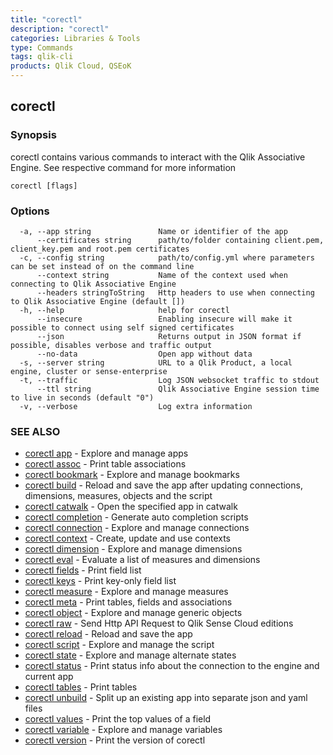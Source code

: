 ```yaml
---
title: "corectl"
description: "corectl"
categories: Libraries & Tools
type: Commands
tags: qlik-cli
products: Qlik Cloud, QSEoK
---
```

## corectl



### Synopsis

corectl contains various commands to interact with the Qlik Associative Engine. See respective command for more information

```
corectl [flags]
```

### Options

```
  -a, --app string               Name or identifier of the app
      --certificates string      path/to/folder containing client.pem, client_key.pem and root.pem certificates
  -c, --config string            path/to/config.yml where parameters can be set instead of on the command line
      --context string           Name of the context used when connecting to Qlik Associative Engine
      --headers stringToString   Http headers to use when connecting to Qlik Associative Engine (default [])
  -h, --help                     help for corectl
      --insecure                 Enabling insecure will make it possible to connect using self signed certificates
      --json                     Returns output in JSON format if possible, disables verbose and traffic output
      --no-data                  Open app without data
  -s, --server string            URL to a Qlik Product, a local engine, cluster or sense-enterprise
  -t, --traffic                  Log JSON websocket traffic to stdout
      --ttl string               Qlik Associative Engine session time to live in seconds (default "0")
  -v, --verbose                  Log extra information
```

### SEE ALSO

* [corectl app](/libraries-and-tools/corectl-app)	 - Explore and manage apps
* [corectl assoc](/libraries-and-tools/corectl-assoc)	 - Print table associations
* [corectl bookmark](/libraries-and-tools/corectl-bookmark)	 - Explore and manage bookmarks
* [corectl build](/libraries-and-tools/corectl-build)	 - Reload and save the app after updating connections, dimensions, measures, objects and the script
* [corectl catwalk](/libraries-and-tools/corectl-catwalk)	 - Open the specified app in catwalk
* [corectl completion](/libraries-and-tools/corectl-completion)	 - Generate auto completion scripts
* [corectl connection](/libraries-and-tools/corectl-connection)	 - Explore and manage connections
* [corectl context](/libraries-and-tools/corectl-context)	 - Create, update and use contexts
* [corectl dimension](/libraries-and-tools/corectl-dimension)	 - Explore and manage dimensions
* [corectl eval](/libraries-and-tools/corectl-eval)	 - Evaluate a list of measures and dimensions
* [corectl fields](/libraries-and-tools/corectl-fields)	 - Print field list
* [corectl keys](/libraries-and-tools/corectl-keys)	 - Print key-only field list
* [corectl measure](/libraries-and-tools/corectl-measure)	 - Explore and manage measures
* [corectl meta](/libraries-and-tools/corectl-meta)	 - Print tables, fields and associations
* [corectl object](/libraries-and-tools/corectl-object)	 - Explore and manage generic objects
* [corectl raw](/libraries-and-tools/corectl-raw)	 - Send Http API Request to Qlik Sense Cloud editions
* [corectl reload](/libraries-and-tools/corectl-reload)	 - Reload and save the app
* [corectl script](/libraries-and-tools/corectl-script)	 - Explore and manage the script
* [corectl state](/libraries-and-tools/corectl-state)	 - Explore and manage alternate states
* [corectl status](/libraries-and-tools/corectl-status)	 - Print status info about the connection to the engine and current app
* [corectl tables](/libraries-and-tools/corectl-tables)	 - Print tables
* [corectl unbuild](/libraries-and-tools/corectl-unbuild)	 - Split up an existing app into separate json and yaml files
* [corectl values](/libraries-and-tools/corectl-values)	 - Print the top values of a field
* [corectl variable](/libraries-and-tools/corectl-variable)	 - Explore and manage variables
* [corectl version](/libraries-and-tools/corectl-version)	 - Print the version of corectl

